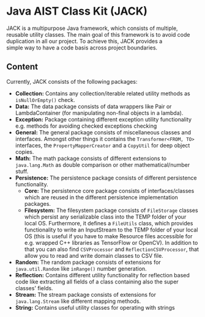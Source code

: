 # Java AIST Class Kit (JACK)

JACK is a multipurpose Java framework, which consists of multiple, reusable utility classes.
The main goal of this framework is to avoid code duplication in all our project. To achieve this, JACK provides a  
simple way to have a code basis across project boundaries.

## Content

Currently, JACK consists of the following packages:

- **Collection:** Contains any collection/iterable related utility methods as `isNullOrEmpty()` check. 
- **Data:** The data package consists of data wrappers like Pair or LambdaContainer (for manipulating non-final objects in a lambda).
- **Exception:** Package containing different exception utility functionality e.g. methods for avoiding checked exceptions checking
- **General:** The general package consists of miscellaneous classes and interfaces. Amongst other things it contains the `Transformer<FROM, TO>` interfaces, the `PropertyMapperCreator` and a `CopyUtil` for deep object copies.
- **Math:** The math package consists of different extensions to `java.lang.Math` as double comparison or other mathematical/number stuff. 
- **Persistence:** The persistence package consists of different persistence functionality.
  - **Core:** The persistence core package consists of interfaces/classes which are reused in the different persistence implementation packages.
  - **Filesystem:** The filesystem package consists of `FileStorage` classes which persist any serializable class into the TEMP folder of your local OS. Furthermore, it defines a `FileUtils` class, which provides functionality to write an InputStream to the TEMP folder of your local OS (this is useful if you have to make Resource files accessible for e.g. wrapped C++ libraries as TensorFlow or OpenCV). In addition to that you can also find `CSVProcessor` and `ReflectionCSVProcessor`, that allow you to read and write domain classes to CSV file.
- **Random:** The random package consists of extensions for `java.util.Random` like `inRange()` number generation. 
- **Reflection:** Contains different utility functionality for reflection based code like extracting all fields of a class containing also the super classes' fields.
- **Stream:** The stream package consists of extensions for `java.lang.Stream` like different mapping methods.
- **String:** Contains useful utility classes for operating with strings

